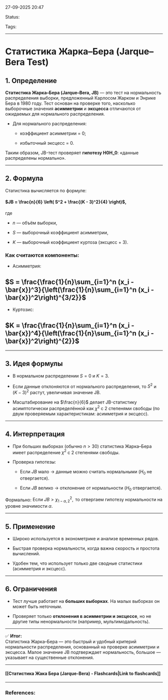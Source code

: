 
27-09-2025 20:47

Status:

Tags:

---
# Статистика Жарка–Бера (Jarque–Bera Test)


## 1. Определение

**Статистика Жарка–Бера (Jarque–Bera, JB)** — это тест на нормальность распределения выборки, предложенный Карлосом Жарком и Энрике Бера в 1980 году. Тест основан на проверке того, насколько выборочные значения **асимметрии** и **эксцесса** отличаются от ожидаемых для нормального распределения.

- Для нормального распределения:
    
    - коэффициент асимметрии = 0;
        
    - избыточный эксцесс = 0.
        

Таким образом, JB-тест проверяет **гипотезу H0H_0**: «данные распределены нормально».

---

## 2. Формула

Статистика вычисляется по формуле:

#### $JB = \frac{n}{6} \left( S^2 + \frac{(K - 3)^2}{4} \right)$,

где

- $n$ — объём выборки,
    
- $S$ — выборочный коэффициент асимметрии,
    
- $K$ — выборочный коэффициент куртоза (эксцесс + 3).
    

### Как считаются компоненты:

- Асимметрия:
    

## $S = \frac{\frac{1}{n}\sum_{i=1}^n (x_i - \bar{x})^3}{\left(\frac{1}{n}\sum_{i=1}^n (x_i - \bar{x})^2\right)^{3/2}}$

- Куртозис:
    

## $K = \frac{\frac{1}{n}\sum_{i=1}^n (x_i - \bar{x})^4}{\left(\frac{1}{n}\sum_{i=1}^n (x_i - \bar{x})^2\right)^{2}}$

---

## 3. Идея формулы

- В нормальном распределении $S = 0$ и $K = 3$.
    
- Если данные отклоняются от нормального распределения, то $S^2$ и $(K-3)^2$ растут, увеличивая значение JB.
    
- Масштабирование на $\frac{n}{6}$ делает JB-статистику асимптотически распределённой как $\chi^2$ с 2 степенями свободы (по двум проверяемым характеристикам: асимметрия и эксцесс).
    

---

## 4. Интерпретация

- При больших выборках (обычно $n > 30$) статистика Жарка–Бера имеет распределение $\chi^2$ с 2 степенями свободы.
    
- Проверка гипотезы:
    
    - Если $JB$ мало → данные можно считать нормальными ($H_0$ не отвергается).
        
    - Если $JB$ велико → отклонение от нормальности ($H_0$ отвергается).
        

Формально:
$\text{Если } JB > \chi^2_{1-\alpha,2}, \text{ то отвергаем гипотезу нормальности на уровне значимости } \alpha$.

---

## 5. Применение

- Широко используется в эконометрике и анализе временных рядов.
    
- Быстрая проверка нормальности, когда важна скорость и простота вычислений.
    
- Удобен тем, что использует только две сводные статистики (асимметрия и эксцесс).
    

---

## 6. Ограничения

- Тест лучше работает на **больших выборках**. На малых выборках он может быть неточным.
    
- Проверяет только **отклонения в асимметрии и эксцессе**, но не другие типы ненормальности (например, мультимодальность).
    

---

✅ **Итог:**  
Статистика Жарка–Бера — это быстрый и удобный критерий нормальности распределения, основанный на проверке асимметрии и эксцесса. Малое значение JB подтверждает нормальность, большое — указывает на существенные отклонения.

----
#### [[Статистика Жака Бера (Jarque-Bera) - Flashcards|Link to flashcards]]



---
### References:

